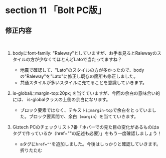 # section 11 「Bolt PC版」

## 修正内容
​
1. bodyにfont-family: "Raleway"としていますが、お手本見るとRalewayのスタイルの方が少なくてほとんどLatoで当たってますね？

    - 地震で確認して、"Lato"のスタイルの方が多かったので、bodyの"Raleway"を"Lato"に修正し既存の箇所も修正しました。
    - 共通スタイルが多いスタイルに充てることを意識していきます。
​
2. is-globalにmargin-top:20px; を当てていますが、今回の余白の意味合い的には、 is-globalクラスの上側の余白になリます。
   - ブロック要素ではなく、テキストに`margin-top`で余白をとっていました。ブロック要素間で、余白（`margin`）を当てていきます。
​
3. Giztech PCのチェックリスト7番「ホバーでの見た目の変化があるものはaタグで作っているか（href=""の記述も必要）」をもう一度確認しましょう！
   - aタグに`href=""`を追加しました。今後はしっかりと確認していきます。
折りたたむ
